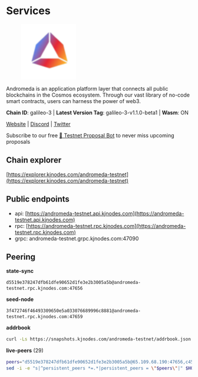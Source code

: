 # Services

<figure><img src="https://raw.githubusercontent.com/kj89/cosmos-images/main/logos/andromeda.png" width="150" alt=""><figcaption></figcaption></figure>

Andromeda is an application platform layer that connects all  public blockchains in the Cosmos ecosystem. Through our vast  library of no-code smart contracts, users can harness the power of web3.

**Chain ID**: galileo-3 | **Latest Version Tag**: galileo-3-v1.1.0-beta1 | **Wasm**: ON

[Website](https://www.andromedaprotocol.io) | [Discord](https://discord.gg/wzM3kSN3sE) | [Twitter](https://twitter.com/andromedaprot)



Subscribe to our free [🤖 Testnet Proposal Bot](https://t.me/kjnodes_testnet_proposal_bot) to never miss upcoming proposals


## Chain explorer
[https://explorer.kjnodes.com/andromeda-testnet](https://explorer.kjnodes.com/andromeda-testnet)

## Public endpoints

* api: [https://andromeda-testnet.api.kjnodes.com](https://andromeda-testnet.api.kjnodes.com)
* rpc: [https://andromeda-testnet.rpc.kjnodes.com](https://andromeda-testnet.rpc.kjnodes.com)
* grpc: andromeda-testnet.grpc.kjnodes.com:47090

## Peering

**state-sync**

```text
d5519e378247dfb61dfe90652d1fe3e2b3005a5b@andromeda-testnet.rpc.kjnodes.com:47656
```

**seed-node**

```text
3f472746f46493309650e5a033076689996c8881@andromeda-testnet.rpc.kjnodes.com:47659
```

**addrbook**
```bash
curl -Ls https://snapshots.kjnodes.com/andromeda-testnet/addrbook.json > $HOME/.andromedad/config/addrbook.json
```

**live-peers** (29)
```bash
peers="d5519e378247dfb61dfe90652d1fe3e2b3005a5b@65.109.68.190:47656,c45d01b216a7f24a06448a47b6cf19a42e74c29b@65.21.170.3:32656,99cebda3a65a35b9a6a8bef774c8b92c1e548aa5@65.108.226.26:36656,a4d291d17d8e74979e7db5a1e936269835e802af@194.165.59.78:26656,443a51f595c9ca16273ca6146db1375e4223a91f@172.93.110.154:26656,1d94f397352dc20be4b56e4bfd9305649cbac778@65.108.232.150:20095,91fde61878d704917f882694b271b67a38865ddc@149.102.142.94:26656,a5f70c6cbcf4dd17f68237d2b1fe3e34564cb1dd@80.76.43.138:26656,385bda41dc8ce86d0dd4c99d3cf371ca8fccfeb6@135.125.189.131:20095,7ac17e470c16814be55aa02a1611b23a3fba3097@75.119.141.16:26656,27e4aeaf8ef79a25904cd1042cf25ac6a1a0e7e5@103.180.28.220:26656,5c2a752c9b1952dbed075c56c600c3a79b58c395@195.3.220.140:27126,fd48e41b990c9ba2cdd3e2f5adf20b8ab237b328@1.15.110.177:26656,9230896c5f22a363eed1c3bd3ed8068134b1dedd@124.120.20.220:26656,6d59b44efa40c4a03a24bf598b6cd662e8003655@135.181.96.66:26656,b6dd58949a8b9c03349bdbec8aeeccd5e0d39283@31.220.74.50:26656,bd323d2c7ce260b831d20923d390e4a1623f32c4@213.239.215.195:20095,85e8cba341f2749d77d134464b44214a44ff327b@14.191.94.77:26656,8083dd301a7189284bf5b8d40c4cf239360d653a@5.9.122.49:26656,05b853c6022c51b2065665e66876e27aee9fed59@149.102.140.189:26656,93e418796bf3b5d8cd319983269c99db83cb2ba6@5.161.78.48:16656,505b62b16c6e11f6cced2f3f8283d08862bdc822@164.90.208.147:26656,f51b215535e43428b7122c3d3ebbb4ab20c1b808@185.9.144.138:26656,20373ec71cffdb678099ca411fb862537f264791@178.172.212.135:26656,ce3a765f7075f3f5aee80bca0c76ca7dbe235731@167.235.198.193:36656,7469fd307adba5d8e782908ee01f080f3e554c48@185.154.13.19:26656,52ebde00c016f5f139e57eeca41b1f681647d23f@109.123.242.208:26656,139e89b8868aed5c5922a563ecd5002959af04ff@65.108.111.236:55716,086dd26d09ee6ff66307555cb9a25e0df76f377f@65.108.199.206:30656"
sed -i -e "s|^persistent_peers *=.*|persistent_peers = \"$peers\"|" $HOME/.andromedad/config/config.toml
```
